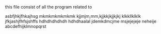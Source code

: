 this file consist of all the program related to

asbfjhkjfhkajhsg
mkmkmkmkmkmk
kjjmjm,mm,kjjkkjkjjkjkj
klkkllklklk
jfkjashjfhfsjshffs
hdhdhdhdhdh
hdhdhaalal
jdemkdmcjme
msjejejeje
neheije
abcdefhijklmnopqrst
